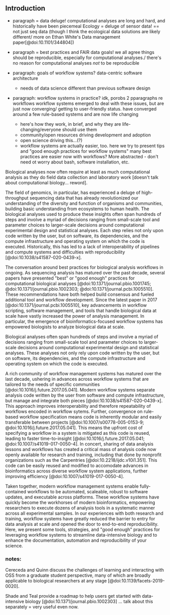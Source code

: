 ## Introduction

- paragraph = data deluge! computational analyses are long and hard, and historically have been piecemeal
Ecology = deluge of sensor data! == not just seq data (though I think the ecological data solutions are likely different/ more on Ethan White's Data management paper[@doi:10.1101/344804])

- paragraph = best practices and FAIR data goals! we all agree things should be reproducible, especially for computational analyses./ there's no reason for computational analyses _not_ to be reproducible

- paragraph: goals of workflow systems? data-centric software architecture
   - needs of data science different than previous software design
- paragraph: workflow systems in practice? idk, porobs 2 pparagraphs re workflows
  workflow systems emerged to deal with these issues, but are just now converging/ getting to user-friendly status.
  have converged around a few rule-based systems and are now life changing
  - here's how they work, in brief, and why they are life-changing/everyone should use them
  - community/open resources driving development and adoption
  - open science driving this...(?)
  - workflow systems are actually easier, too. here we try to present tips and "good enough practices for workflow systems"  many best practices are easier now with workflows? More abstracted - don't need ot worry about bash, software installation, etc.


Biological analyses now often require at least as much computational analysis as they do field data collection and laboratory work [doesn't talk about computational biology... reword].

The field of genomics, in particular, has experienced a deluge of high-throughput sequencing data that has already revolutionized our understanding of the diversity and function of organisms and communities, building basic understanding from ecosystems to human health.
The biological analyses used to produce these insights often span hundreds of steps and involve a myriad of decisions ranging from small-scale tool and parameter choices to larger-scale decisions around computational experimental design and statistical analyses.
Each step relies not only upon code written by the user, but on software, its dependencies, and the compute infrastructure and operating system on which the code is executed.
Historically, this has led to a lack of interoperability of pipelines and compute systems and difficulties with reproducibility [@doi:10.1038/s41587-020-0439-x].

The conversation around best practices for biological analysis workflows in ongoing. As sequencing analysis has matured over the past decade, several papers have presented "best" or "good enough" practices for computational biological analyses [@doi:10.1371/journal.pbio.1001745; @doi:10.1371/journal.pbio.1002303; @doi:10.1371/journal.pcbi.1005510].
These recommendations have both helped build consensus and fueled additional tool and workflow development.
Since the latest paper in 2017 [@doi:10.1371/journal.pcbi.1005510], key advancements in workflow scripting, software management, and tools that handle biological data at scale have vastly increased the power of analysis management.
In particular, the emergence of bioinformatics-focused workflow systems has empowered biologists to analyze biological data at scale.


Biological analyses often span hundreds of steps and involve a myriad of decisions ranging from small-scale tool and parameter choices to larger-scale decisions around computational experimental design and statistical analyses.
These analyses not only rely upon code written by the user, but on software, its dependencies, and the compute infrastructure and operating system on which the code is executed.



A rich community of workflow management systems has matured over the last decade, ushering in advances across workflow systems that are tailored to the needs of specific communities [@doi:10.1016/j.future.2017.05.041].
Modern workflow systems separate analysis code written by the user from software and compute infrastructure, but manage and integrate both pieces [@doi:10.1038/s41587-020-0439-x].
This approach improves interoperability and therefore repeatability of workflows encoded in workflow sytems.
Further, convergence on rule-based workflow specification means code is inherently modular and easily transferable between projects [@doi:10.1007/s00778-005-0153-9; @doi:10.1016/j.future.2017.05.041].
This means the upfront cost of specifying a workflow in a system is mitigated as this code is reused, leading to faster time-to-insight [@doi:10.1016/j.future.2017.05.041; @doi:10.1007/s41019-017-0050-4].
In concert, sharing of data analysis lessons and workflows has created a critical mass of analysis code now openly available for research and training, including that done by nonprofit organizations such as the Carpentries [@doi:10.2218/ijdc.v10i1.351].
This code can be easily reused and modified to accomodate advances in bioinformatics across diverse workflow system applications, further improving efficiency [@doi:10.1007/s41019-017-0050-4].

Taken together, modern workflow management systems enable fully-contained workflows to be automated, scaleable, robust to software updates, and executable across platforms.
These workflow systems have quickly become the workhorses of modern bioinformatics, empowering researchers to execute dozens of analysis tools in a systematic manner across all experimental samples.
In our experiences with both research and training, workflow systems have greatly reduced the barrier to entry for data analysis at scale and opened the door to end-to-end reproducibility.
Here, we present some tools, strategies, and "good enough" practices for leveraging workflow systems to streamline data-intensive biology and to enhance the documentation, automation and reproducibility of your science.

### notes:

 Cereceda and Quinn discuss the challenges of learning and interacting with OSS from a graduate student perspective, many of which are broadly applicable to biological researchers at any stage [@doi:10.1139/facets-2019-0020].

Shade and Teal provide a roadmap to help users get started with data-intensive biology [@doi:10.1371/journal.pbio.1002303] ... talk about this separately = very useful even now.
